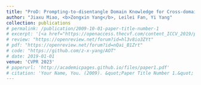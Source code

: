 ```yaml
---
title: "ProD: Prompting-to-disentangle Domain Knowledge for Cross-domain Few-shot Image Classification"
author: "Jiaxu Miao, <b>Zongxin Yang</b>, Leilei Fan, Yi Yang"
collection: publications
# permalink: /publication/2009-10-01-paper-title-number-1
# excerpt: '[<a href="https://openaccess.thecvf.com/content_ICCV_2019/papers/Yang_Very_Long_Natural_Scenery_Image_Prediction_by_Outpainting_ICCV_2019_paper.pdf">PDF</a>]  [<a href="https://github.com/z-x-yang/NS-Outpainting">Code</a>]'
# review: "https://openreview.net/forum?id=hl3v8io3ZYt"
# pdf: "https://openreview.net/forum?id=nQai_B1Zrt"
# code: "https://github.com/z-x-yang/AOT"
# date: 2019-01-01
venue: 'CVPR 2023'
# paperurl: 'http://academicpages.github.io/files/paper1.pdf'
# citation: 'Your Name, You. (2009). &quot;Paper Title Number 1.&quot; <i>Journal 1</i>. 1(1).'
---
```

